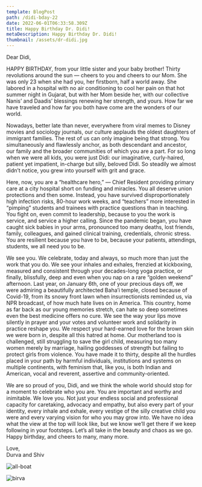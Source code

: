 ```yaml
---
template: BlogPost
path: /didi-bday-22
date: 2022-06-01T06:33:58.309Z
title: Happy Birthday Dr. Didi!
metaDescription: Happy Birthday Dr. Didi!
thumbnail: /assets/dr-didi.jpg
---
```

Dear Didi,

HAPPY BIRTHDAY, from your little sister and your baby brother! Thirty revolutions around the sun — cheers to you and cheers to our Mom. She was only 23 when she had you, her firstborn, half a world away. She labored in a hospital with no air conditioning to cool her pain on that hot summer night in Gujarat, but with her Mom beside her, with our collective Nanis’ and Daadis’ blessings renewing her strength, and yours. How far we have traveled and how far you both have come are the wonders of our world.

Nowadays, better late than never, everywhere from viral memes to Disney movies and sociology journals, our culture applauds the oldest daughters of immigrant families. The rest of us can only imagine being that strong. You simultaneously and flawlessly anchor, as both descendant and ancestor, our family and the broader communities of which you are a part. For so long when we were all kids, you were just Didi: our imaginative, curly-haired, patient yet impatient, in-charge but silly, beloved Didi. So steadily we almost didn’t notice, you grew into yourself with grit and grace.

Here, now, you are a “healthcare hero,” — Chief Resident providing primary care at a city hospital short on funding and miracles. You all deserve union protections and then some. Instead, you have survived disproportionately high infection risks, 80-hour work weeks, and “teachers” more interested in “pimping” students and trainees with practice questions than in teaching. You fight on, even commit to leadership, because to you the work is service, and service a higher calling. Since the pandemic began, you have caught sick babies in your arms, pronounced too many deaths, lost friends, family, colleagues, and gained clinical training, credentials, chronic stress. You are resilient because you have to be, because your patients, attendings, students, we all need you to be.

We see you. We celebrate, today and always, so much more than just the work that you do. We see your inhales and exhales, frenzied at kickboxing, measured and consistent through your decades-long yoga practice, or finally, blissfully, deep and even when you nap on a rare “golden weekend” afternoon. Last year, on January 6th, one of your precious days off, we were admiring a beautifully architected Baha’i temple, closed because of Covid-19, from its snowy front lawn when insurrectionists reminded us, via NPR broadcast, of how much hate lives on in America. This country, home as far back as our young memories stretch, can hate so deep sometimes even the best medicine offers no cure. We see the way your lips move silently in prayer and your votes and volunteer work and solidarity in practice reshape you. We respect your hard-earned love for the brown skin we were born in, despite all this hatred at home. Our motherland too is challenged, still struggling to save the girl child, measuring too many women merely by marriage, hailing goddesses of strength but failing to protect girls from violence. You have made it to thirty, despite all the hurdles placed in your path by harmful individuals, institutions and systems on multiple continents, with feminism that, like you, is both Indian and American, vocal and reverent, assertive and community-oriented.

We are so proud of you, Didi, and we think the whole world should stop for a moment to celebrate who you are. You are important and worthy and inimitable. We love you. Not just your endless social and professional capacity for caretaking, advocacy and empathy, but also every part of your identity, every inhale and exhale, every vestige of the silly creative child you were and every varying vision for who you may grow into. We have no idea what the view at the top will look like, but we know we’ll get there if we keep following in your footsteps. Let’s all take in the beauty and chaos as we go. Happy birthday, and cheers to many, many more.

Love,\
Durva and Shiv

![all-boat](/assets/IMG_8288.JPG)

![birva](/assets/IMG_0473.jpg)
